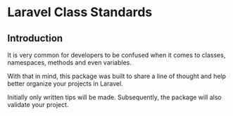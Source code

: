 # Laravel Class Standards

## Introduction

It is very common for developers to be confused when it comes to classes, namespaces, methods and even variables.

With that in mind, this package was built to share a line of thought and help better organize your projects in Laravel.

Initially only written tips will be made. Subsequently, the package will also validate your project.